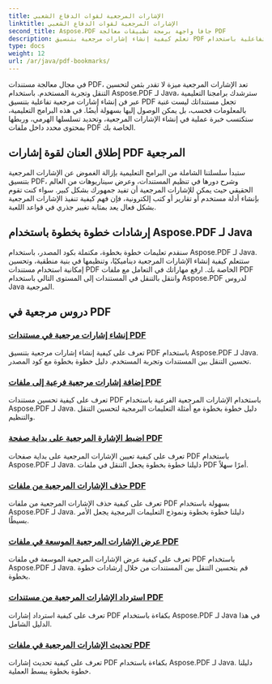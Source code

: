 ```yaml
---
title: الإشارات المرجعية لقوات الدفاع الشعبي
linktitle: الإشارات المرجعية لقوات الدفاع الشعبي
second_title: Aspose.PDF جافا واجهة برمجة تطبيقات معالجة PDF
description: تعلم كيفية إنشاء إشارات مرجعية بتنسيق PDF تفاعلية باستخدام Aspose.PDF لـ Java. رفع مستوى التنقل في المستندات وتجربة المستخدم.
type: docs
weight: 12
url: /ar/java/pdf-bookmarks/
---
```


في مجال معالجة مستندات PDF، تعد الإشارات المرجعية ميزة لا تقدر بثمن لتحسين التنقل وتجربة المستخدم. باستخدام Aspose.PDF لـ Java، سترشدك برامجنا التعليمية عبر فن إنشاء إشارات مرجعية تفاعلية بتنسيق PDF تجعل مستنداتك ليست غنية بالمعلومات فحسب، بل يمكن الوصول إليها بسهولة أيضًا. في هذه البرامج التعليمية، ستكتسب خبرة عملية في إنشاء الإشارات المرجعية، وتحديد تسلسلها الهرمي، وربطها بمحتوى محدد داخل ملفات PDF الخاصة بك.

## إطلاق العنان لقوة إشارات PDF المرجعية

ستبدأ سلسلتنا الشاملة من البرامج التعليمية بإزالة الغموض عن الإشارات المرجعية بتنسيق PDF، وشرح دورها في تنظيم المستندات، وعرض سيناريوهات من العالم الحقيقي حيث يمكن للإشارات المرجعية أن تفيد جمهورك بشكل كبير. سواء كنت تقوم بإنشاء أدلة مستخدم أو تقارير أو كتب إلكترونية، فإن فهم كيفية تنفيذ الإشارات المرجعية بشكل فعال يعد بمثابة تغيير جذري في قواعد اللعبة.

## إرشادات خطوة بخطوة باستخدام Aspose.PDF لـ Java

سنقدم تعليمات خطوة بخطوة، مكتملة بكود المصدر، باستخدام Aspose.PDF لـ Java. ستتعلم كيفية إنشاء الإشارات المرجعية ديناميكيًا، وتنظيمها في بنية منطقية، وتحسين إمكانية استخدام مستندات PDF الخاصة بك. ارفع مهاراتك في التعامل مع ملفات PDF وانتقل بالتنقل في المستندات إلى المستوى التالي باستخدام Aspose.PDF لدروس Java المرجعية.
## دروس مرجعية في PDF
### [إنشاء إشارات مرجعية في مستندات PDF](./create-bookmarks-pdf-documents/)
تعرف على كيفية إنشاء إشارات مرجعية بتنسيق PDF باستخدام Aspose.PDF لـ Java. تحسين التنقل بين المستندات وتجربة المستخدم. دليل خطوة بخطوة مع كود المصدر.
### [إضافة إشارات مرجعية فرعية إلى ملفات PDF](./add-child-bookmarks-pdfs/)
تعرف على كيفية تحسين مستندات PDF باستخدام الإشارات المرجعية الفرعية باستخدام Aspose.PDF لـ Java. دليل خطوة بخطوة مع أمثلة التعليمات البرمجية لتحسين التنقل والتنظيم.
### [اضبط الإشارة المرجعية على بداية صفحة PDF](./set-bookmark-start-pdf-page/)
تعرف على كيفية تعيين الإشارات المرجعية على بداية صفحات PDF باستخدام Aspose.PDF لـ Java. دليلنا خطوة بخطوة يجعل التنقل في ملفات PDF أمرًا سهلاً.
### [حذف الإشارات المرجعية من ملفات PDF](./delete-bookmarks-pdf-files/)
تعرف على كيفية حذف الإشارات المرجعية من ملفات PDF بسهولة باستخدام Aspose.PDF لـ Java. دليلنا خطوة بخطوة ونموذج التعليمات البرمجية يجعل الأمر بسيطًا.
### [عرض الإشارات المرجعية الموسعة في ملفات PDF](./view-expanded-bookmarks-pdfs/)
تعرف على كيفية عرض الإشارات المرجعية الموسعة في ملفات PDF باستخدام Aspose.PDF لـ Java. قم بتحسين التنقل بين المستندات من خلال إرشادات خطوة بخطوة.
### [استرداد الإشارات المرجعية من مستندات PDF](./retrieve-bookmarks-pdf-documents/)
تعرف على كيفية استرداد إشارات PDF بكفاءة باستخدام Aspose.PDF لـ Java في هذا الدليل الشامل.
### [تحديث الإشارات المرجعية في ملفات PDF](./update-bookmarks-pdfs/)
تعرف على كيفية تحديث إشارات PDF بكفاءة باستخدام Aspose.PDF لـ Java. دليلنا خطوة بخطوة يبسط العملية.